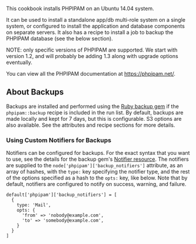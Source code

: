 This cookbook installs PHPIPAM on an Ubuntu 14.04 system.

It can be used to install a standalone app/db multi-role system on a single
system, or configured to install the application and database components on
separate servers. It also has a recipe to install a job to backup the PHPIPAM
database (see the below section).

NOTE: only specific versions of PHPIPAM are supported. We start with version
1.2, and will probably be adding 1.3 along with upgrade options eventually.

You can view all the PHPIPAM documentation at https://phpipam.net/.

## About Backups

Backups are installed and performed using the [Ruby backup gem][1] if the
`phpipam::backup` recipe is included in the run list. By default, backups are
made locally and kept for 7 days, but this is configurable. S3 options are also
available. See the attributes and recipe sections for more details.

[1]: https://github.com/backup/backup

### Using Custom Notifiers for Backups

Notifiers can be configured for backups. For the exact syntax that you want to
use, see the details for the backup gem's [Notifier resource][2]. The notifiers
are supplied to the `node['phpipam']['backup_notifiers']` attribute, as an array
of hashes, with the `type:` key specifying the notifier type, and the rest of
the options specified as a hash to the `opts:` key, like below. Note that by
default, notifiers are configured to notify on success, warning, and failure.

[2]: http://backup.github.io/backup/v4/notifiers/

```
default['phpipam']['backup_notifiers'] = [
  {
    type: 'Mail',
    opts: {
      'from' => 'nobody@example.com',
      'to' => 'somebody@example.com',
    }
  }
]
```
